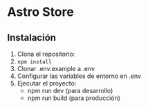 # Astro Store

## Instalación
1. Clona el repositorio:
2. `npm install`
3. Clonar .env.example a .env
4. Configurar las variables de entorno en .env
5. Ejecutar el proyecto:
   - npm run dev (para desarrollo)
   - npm run build (para producción)